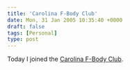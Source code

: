 ```yaml
---
title: 'Carolina F-Body Club'
date: Mon, 31 Jan 2005 10:35:40 +0000
draft: false
tags: [Personal]
type: post
---
```


Today I joined the [Carolina F-Body Club](http://www.carolinafbodyclub.com/).